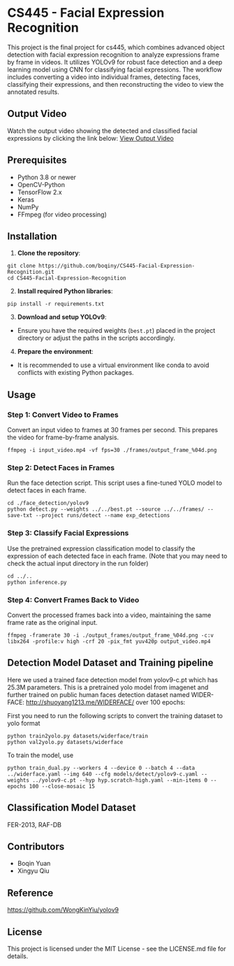 # CS445 - Facial Expression Recognition

This project is the final project for cs445, which combines advanced object detection with facial expression recognition to analyze expressions frame by frame in videos. It utilizes YOLOv9 for robust face detection and a deep learning model using CNN for classifying facial expressions. The workflow includes converting a video into individual frames, detecting faces, classifying their expressions, and then reconstructing the video to view the annotated results.

## Output Video

Watch the output video showing the detected and classified facial expressions by clicking the link below:
[View Output Video](https://drive.google.com/file/d/1tvqGFL2bMAWsoon1r5UPYB5IJnDSaxM0/view?usp=drive_link)

## Prerequisites

- Python 3.8 or newer
- OpenCV-Python
- TensorFlow 2.x
- Keras
- NumPy
- FFmpeg (for video processing)

## Installation

1. **Clone the repository**:
```
git clone https://github.com/boqiny/CS445-Facial-Expression-Recognition.git
cd CS445-Facial-Expression-Recognition
```

2. **Install required Python libraries**:
```
pip install -r requirements.txt
```

3. **Download and setup YOLOv9**:
- Ensure you have the required weights (`best.pt`) placed in the project directory or adjust the paths in the scripts accordingly.

4. **Prepare the environment**:
- It is recommended to use a virtual environment like conda to avoid conflicts with existing Python packages.

## Usage

### Step 1: Convert Video to Frames
Convert an input video to frames at 30 frames per second. This prepares the video for frame-by-frame analysis.

```
ffmpeg -i input_video.mp4 -vf fps=30 ./frames/output_frame_%04d.png
```

### Step 2: Detect Faces in Frames
Run the face detection script. This script uses a fine-tuned YOLO model to detect faces in each frame.
```
cd ./face_detection/yolov9
python detect.py --weights ../../best.pt --source ../../frames/ --save-txt --project runs/detect --name exp_detections
```

### Step 3: Classify Facial Expressions
Use the pretrained expression classification model to classify the expression of each detected face in each frame. (Note that you may need to check the actual input directory in the run folder)
```
cd ../..
python inference.py
```

### Step 4: Convert Frames Back to Video
Convert the processed frames back into a video, maintaining the same frame rate as the original input.

```
ffmpeg -framerate 30 -i ./output_frames/output_frame_%04d.png -c:v libx264 -profile:v high -crf 20 -pix_fmt yuv420p output_video.mp4
```

## Detection Model Dataset and Training pipeline
Here we used a trained face detection model from yolov9-c.pt which has 25.3M parameters. This is a pretrained yolo model from imagenet and further trained on public human faces detection dataset named WIDER-FACE: http://shuoyang1213.me/WIDERFACE/ over 100 epochs:

First you need to run the following scripts to convert the training dataset to yolo format
```
python train2yolo.py datasets/widerface/train 
python val2yolo.py datasets/widerface
```

To train the model, use
```
python train_dual.py --workers 4 --device 0 --batch 4 --data ../widerface.yaml --img 640 --cfg models/detect/yolov9-c.yaml --weights ../yolov9-c.pt --hyp hyp.scratch-high.yaml --min-items 0 --epochs 100 --close-mosaic 15
```

## Classification Model Dataset
FER-2013, RAF-DB

## Contributors
- Boqin Yuan
- Xingyu Qiu

## Reference
https://github.com/WongKinYiu/yolov9

## License

This project is licensed under the MIT License - see the LICENSE.md file for details.
